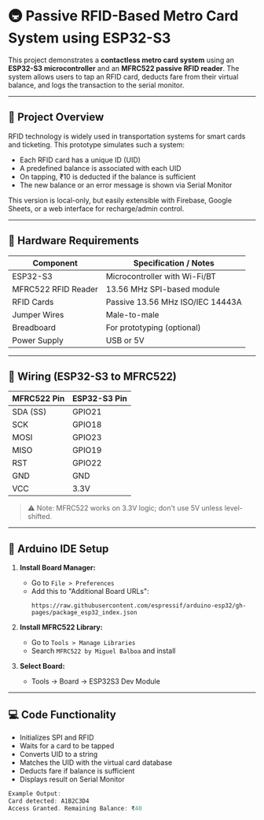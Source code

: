 # 🚇 Passive RFID-Based Metro Card System using ESP32-S3

This project demonstrates a **contactless metro card system** using an **ESP32-S3 microcontroller** and an **MFRC522 passive RFID reader**. The system allows users to tap an RFID card, deducts fare from their virtual balance, and logs the transaction to the serial monitor.

---

## 📌 Project Overview

RFID technology is widely used in transportation systems for smart cards and ticketing. This prototype simulates such a system:

- Each RFID card has a unique ID (UID)
- A predefined balance is associated with each UID
- On tapping, ₹10 is deducted if the balance is sufficient
- The new balance or an error message is shown via Serial Monitor

This version is local-only, but easily extensible with Firebase, Google Sheets, or a web interface for recharge/admin control.

---

## 🧰 Hardware Requirements

| Component          | Specification / Notes            |
|-------------------|----------------------------------|
| ESP32-S3           | Microcontroller with Wi-Fi/BT    |
| MFRC522 RFID Reader| 13.56 MHz SPI-based module        |
| RFID Cards         | Passive 13.56 MHz ISO/IEC 14443A |
| Jumper Wires       | Male-to-male                     |
| Breadboard         | For prototyping (optional)       |
| Power Supply       | USB or 5V                        |

---

## 🔌 Wiring (ESP32-S3 to MFRC522)

| MFRC522 Pin | ESP32-S3 Pin |
|-------------|--------------|
| SDA (SS)    | GPIO21       |
| SCK         | GPIO18       |
| MOSI        | GPIO23       |
| MISO        | GPIO19       |
| RST         | GPIO22       |
| GND         | GND          |
| VCC         | 3.3V         |

> ⚠️ Note: MFRC522 works on 3.3V logic; don't use 5V unless level-shifted.

---

## 🔧 Arduino IDE Setup

1. **Install Board Manager:**
   - Go to `File > Preferences`
   - Add this to "Additional Board URLs":
     ```
     https://raw.githubusercontent.com/espressif/arduino-esp32/gh-pages/package_esp32_index.json
     ```

2. **Install MFRC522 Library:**
   - Go to `Tools > Manage Libraries`
   - Search `MFRC522 by Miguel Balboa` and install

3. **Select Board:**
   - Tools → Board → ESP32S3 Dev Module

---

## 💻 Code Functionality

- Initializes SPI and RFID
- Waits for a card to be tapped
- Converts UID to a string
- Matches the UID with the virtual card database
- Deducts fare if balance is sufficient
- Displays result on Serial Monitor

```cpp
Example Output:
Card detected: A1B2C3D4
Access Granted. Remaining Balance: ₹40
